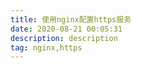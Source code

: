 ```yaml
---
title: 使用nginx配置https服务
date: 2020-08-21 00:05:31
description: description
tag: nginx,https
---
```

